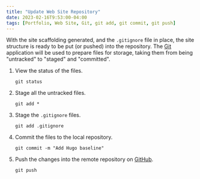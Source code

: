 ```yaml
---
title: "Update Web Site Repository"
date: 2023-02-16T9:53:00-04:00
tags: [Portfolio, Web Site, Git, git add, git commit, git push]
---
```

With the site scaffolding generated, and the `.gitignore` file in place, the site structure is ready to be put (or pushed) into the repository.  The [Git](https://git-scm.com/) application will be used to prepare files for storage, taking them from being "untracked" to "staged" and "committed".

1. View the status of the files.

   ```
   git status
   ```

1. Stage all the untracked files.

   ```
   git add *
   ```

1. Stage the `.gitignore` files.

   ```
   git add .gitignore
   ```

1. Commit the files to the local repository.

   ```
   git commit -m "Add Hugo baseline"
   ```

1. Push the changes into the remote repository on [GitHub](https://github.com/).

   ```
   git push
   ```